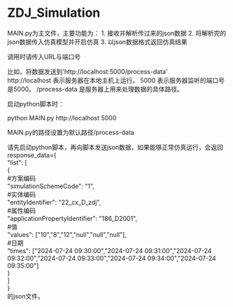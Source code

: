 # ZDJ_Simulation

MAIN.py为主文件，主要功能为：
    1. 接收并解析传过来的json数据
    2. 将解析完的json数据传入仿真模型并开启仿真
    3. 以json数据格式返回仿真结果


调用时请传入URL与端口号

比如，将数据发送到'http://localhost:5000/process-data'  
http://localhost 表示服务器在本地主机上运行。
5000 表示服务器监听的端口号是5000。
/process-data 是服务器上用来处理数据的具体路径。

启动python脚本时：

python MAIN.py http://localhost 5000

MAIN.py的路径设置为默认路径/process-data

请先启动python脚本，再向脚本发送json数据，如果能够正常仿真运行，会返回
    response_data={  
      "list": [  
        {  
          #方案编码  
          "simulationSchemeCode": "1",  
          #实体编码  
          "entityIdentifier": "22_cx_D_zdj",  
          #属性编码  
          "applicationPropertyIdentifier": "186_D2001",  
          #值  
          "values": ["10","8","12","null","null","null"],  
          #日期  
          "times": ["2024-07-24 09:30:00","2024-07-24 09:31:00","2024-07-24 09:32:00","2024-07-24 09:33:00","2024-07-24 09:34:00","2024-07-24 09:35:00"]  
        }  
      ]  
    }  
  的json文件。



